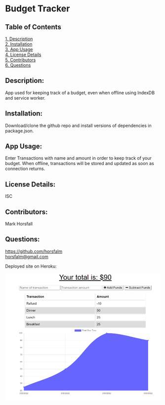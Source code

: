 # Budget Tracker

## Table of Contents

[1. Description](#Description)  
[2. Installation](#Installation)  
[3. App Usage](#App-Usage)  
[4. License Details](#License-Details)  
[5. Contributors](#Contributors)  
[6. Questions](#Questions)

## Description:

App used for keeping track of a budget, even when offline using IndexDB and service worker.

## Installation:

Download/clone the github repo and install versions of dependencies in package.json.

## App Usage:

Enter Transactions with name and amount in order to keep track of your budget. When offline, transactions will be stored and updated as soon as connection returns.

## License Details:

ISC

## Contributors:

Mark Horsfall

## Questions:

https://github.com/horsfalm  
horsfalm@gmail.com  

Deployed site on Heroku:


![](/images/budget.PNG)